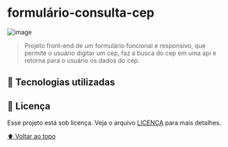 # formulário-consulta-cep

![image](https://user-images.githubusercontent.com/103890069/169419131-b96bb20e-130e-4dd0-bcb9-cbab4f09cd64.png)

> Projeto front-end de um formulário funcional e responsivo, que permite o usuário digitar um cep, faz a busca do cep em uma api e retorna para o usuário os dados do cep.


## 🚀 Tecnologias utilizadas 



## 📝 Licença

Esse projeto está sob licença. Veja o arquivo [LICENÇA](LICENSE.md) para mais detalhes.

[⬆ Voltar ao topo](#nome-do-projeto)<br>
